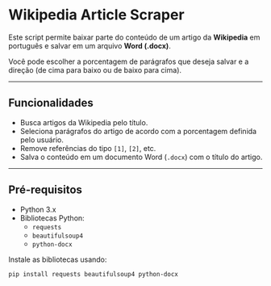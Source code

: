 # Wikipedia Article Scraper

Este script permite baixar parte do conteúdo de um artigo da **Wikipedia** em português e salvar em um arquivo **Word (.docx)**.

Você pode escolher a porcentagem de parágrafos que deseja salvar e a direção (de cima para baixo ou de baixo para cima).

---

## Funcionalidades

- Busca artigos da Wikipedia pelo título.
- Seleciona parágrafos do artigo de acordo com a porcentagem definida pelo usuário.
- Remove referências do tipo `[1]`, `[2]`, etc.
- Salva o conteúdo em um documento Word (`.docx`) com o título do artigo.

---

## Pré-requisitos

- Python 3.x
- Bibliotecas Python:
  - `requests`
  - `beautifulsoup4`
  - `python-docx`

Instale as bibliotecas usando:

```bash
pip install requests beautifulsoup4 python-docx
